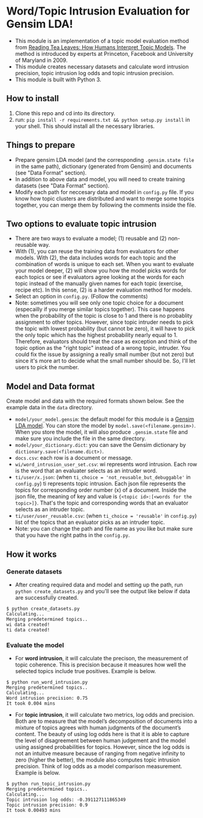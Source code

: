 Word/Topic Intrusion Evaluation for Gensim LDA!
=========

- This module is an implementation of a topic model evaluation method from [Reading Tea Leaves: How Humans Interpret Topic Models](http://www.umiacs.umd.edu/~jbg/docs/nips2009-rtl.pdf). The method is introduced by experts at Princeton, Facebook and University of Maryland in 2009. 
- This module creates necessary datasets and calculate word intrusion precision, topic intrusion log odds and topic intrusion precision.
- This module is built with Python 3.

## How to install
1. Clone this repo and cd into its directory.  
2. run: `pip install -r requirements.txt && python setup.py install` in your shell. This should install all the necessary libraries. 

## Things to prepare
- Prepare gensim LDA model (and the corresponding `.gensim.state file` in the same path), dictionary (generated from Gensim) and documents (see "Data Format" section). 
- In addition to above data and model, you will need to create training datasets (see "Data Format" section). 
- Modify each path for neccesary data and model in `config.py` file. If you know how topic clusters are distributed and want to merge some topics together, you can merge them by following the comments inside the file.

## Two options to evaluate topic intrusion
- There are two ways to evaluate a model; (1) reusable and (2) non-reusable way.
- With (1), you can reuse the training data from evaluators for other models. With (2), the data includes words for each topic and the combination of words is unique to each set. When you want to evaluate your model deeper, (2) will show you how the model picks words for each topics or see if evaluators agree looking at the words for each topic instead of the manually given names for each topic (exercise, recipe etc). In this sense, (2) is a harder evaluation method for models. 
- Select an option in `config.py`. (Follow the comments)
- Note: sometimes you will see only one topic choice for a document (especailly if you merge similar topics together). This case happens when the probability of the topic is close to 1 and there is no probablity assignment to other topics. However, since topic intruder needs to pick the topic with lowest probability (but cannot be zero), it will have to pick the only topic which has the highest probability nearly equal to 1. Therefore, evaluators should treat the case as exception and think of the topic option as the "right topic" instead of a wrong topic, intruder. You could fix the issue by assigning a really small number (but not zero) but since it's more art to decide what the small number should be. So, I'll let users to pick the number.

## Model and Data format
Create model and data with the required formats shown below. See the example data in the `data` directory. 
- `model/your_model.gensim`: the default model for this module is a [Gensim LDA model](https://radimrehurek.com/gensim/models/ldamodel.html). You can store the model by `model.save(<filename.gensim>)`. When you store the model, it will also produce `.gensim.state` file and make sure you include the file in the same directory.
- `model/your_dictionary.dict`: you can save the Gensim dictionary by `dictionary.save(<filename.dict>)`. 
- `docs.csv`: each row is a document or message. 
- `wi/word_intrusion_user_set.csv`: wi represents word intrusion. Each row is the word that an evaluater selects as an intruder word.
- `ti/user/x.json`: (when `ti_choice = 'not_reusable_but_debuggable'` in `config.py`) ti represents topic intrusion. Each json file represents the topics for corresponding order number (x) of a document. Inside the json file, the meaning of key and value is `{<topic id>:[<words for the topic>]}`. That's the topic and corresponding words that an evaluator selects as an intruder topic. 
- `ti/user/user_reusable.csv`: (when `ti_choice = 'reusable'` in `config.py`) list of the topics that an evaluator picks as an intruder topic. 
- Note: you can change the path and file name as you like but make sure that you have the right paths in the `config.py`.

## How it works
### Generate datasets
- After creating required data and model and setting up the path, run `python create_datasets.py` and you'll see the output like below if data are successfully created.
```
$ python create_datasets.py 
Calculating...
Merging predetermined topics..
wi data created!
ti data created!
```

### Evaluate the model
- For __word intrusion__, it will calculate the precison, the measurement of topic coherence. This is precision because it measures how well the selected topics include true positives. Example is below.
```
$ python run_word_intrusion.py 
Merging predetermined topics..
Calculating...
Word intrusion precision: 0.75
It took 0.004 mins

```

- For __topic intrusion__, it will calculate two metrics, log odds and precision. Both are to measure that the model’s decomposition of documents into a mixture of topics agrees with human judgments of the document’s content. The beauty of using log odds here is that it is able to capture the level of disagreement between human judgement and the model using assigned probabilities for topics. However, since the log odds is not an intuitve measure because of ranging from negative infinity to zero (higher the better), the module also computes topic intrusion precision. Think of log odds as a model comparison measurement. Example is below.
```
$ python run_topic_intrusion.py 
Merging predetermined topics..
Calculating...
Topic intrusion log odds: -0.391127111865349
Topic intrusion precision: 0.9
It took 0.00493 mins
```
